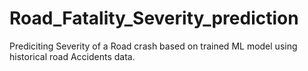 # Road_Fatality_Severity_prediction
Prediciting Severity of a Road crash based on trained ML model using historical road Accidents data. 


